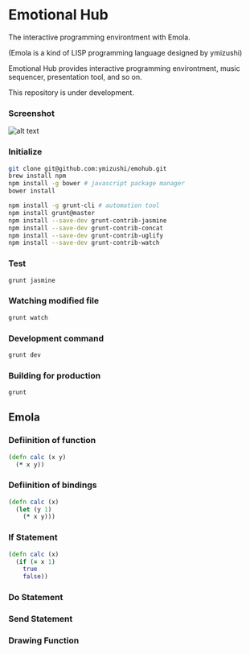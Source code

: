 # Emotional Hub
The interactive programming environtment with Emola.

(Emola is a kind of LISP programming language designed by ymizushi)

Emotional Hub provides interactive programming environtment, music sequencer, presentation tool, and so on.

This repository is under development.

### Screenshot
![alt text](https://github.com/ymizushi/emohub/blob/master/screenshot.png "Screenshot")

### Initialize
```sh
git clone git@github.com:ymizushi/emohub.git
brew install npm
npm install -g bower # javascript package manager
bower install

npm install -g grunt-cli # automation tool
npm install grunt@master
npm install --save-dev grunt-contrib-jasmine
npm install --save-dev grunt-contrib-concat
npm install --save-dev grunt-contrib-uglify
npm install --save-dev grunt-contrib-watch
```

### Test
```sh
grunt jasmine
```

### Watching modified file
```sh
grunt watch
```

### Development command
```sh
grunt dev
```

### Building for production
```sh
grunt
```

## Emola

### Defiinition of function
```clojure
(defn calc (x y)
  (* x y))
```

### Defiinition of bindings
```clojure
(defn calc (x)
  (let (y 1)
    (* x y)))
```

### If Statement
```clojure
(defn calc (x)
  (if (= x 1)
    true
    false))
```

### Do Statement

### Send Statement

### Drawing Function
